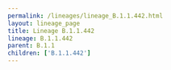 ```yaml
---
permalink: /lineages/lineage_B.1.1.442.html
layout: lineage_page
title: Lineage B.1.1.442
lineage: B.1.1.442
parent: B.1.1
children: ['B.1.1.442']
---
```


